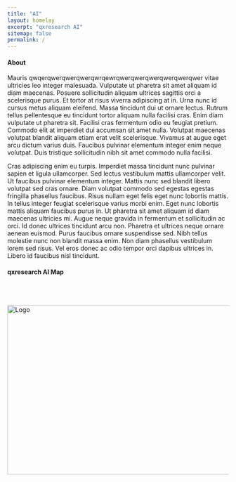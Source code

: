 ```yaml
---
title: "AI"
layout: homelay
excerpt: "qxresearch AI"
sitemap: false
permalink: /
---
```

#### About

Mauris qwqerqwerqwerqwerqwrqewrqwerqwerqwerqwerqwerqwer vitae ultricies leo integer malesuada. Vulputate ut pharetra sit amet aliquam id diam maecenas. Posuere sollicitudin aliquam ultrices sagittis orci a scelerisque purus. Et tortor at risus viverra adipiscing at in. Urna nunc id cursus metus aliquam eleifend. Massa tincidunt dui ut ornare lectus. Rutrum tellus pellentesque eu tincidunt tortor aliquam nulla facilisi cras. Enim diam vulputate ut pharetra sit. Facilisi cras fermentum odio eu feugiat pretium. Commodo elit at imperdiet dui accumsan sit amet nulla. Volutpat maecenas volutpat blandit aliquam etiam erat velit scelerisque. Vivamus at augue eget arcu dictum varius duis. Faucibus pulvinar elementum integer enim neque volutpat. Duis tristique sollicitudin nibh sit amet commodo nulla facilisi.

Cras adipiscing enim eu turpis. Imperdiet massa tincidunt nunc pulvinar sapien et ligula ullamcorper. Sed lectus vestibulum mattis ullamcorper velit. Ut faucibus pulvinar elementum integer. Mattis nunc sed blandit libero volutpat sed cras ornare. Diam volutpat commodo sed egestas egestas fringilla phasellus faucibus. Risus nullam eget felis eget nunc lobortis mattis. In tellus integer feugiat scelerisque varius morbi enim. Eget nunc lobortis mattis aliquam faucibus purus in. Ut pharetra sit amet aliquam id diam maecenas ultricies mi. Augue neque gravida in fermentum et sollicitudin ac orci. Id donec ultrices tincidunt arcu non. Pharetra et ultrices neque ornare aenean euismod. Purus faucibus ornare suspendisse sed. Nibh tellus molestie nunc non blandit massa enim. Non diam phasellus vestibulum lorem sed risus. Vel eros donec ac odio tempor orci dapibus ultrices in. Libero id faucibus nisl tincidunt.

#### qxresearch AI Map

<br>
</br>

<p>
  <a href="https://www.youtube.com/channel/UCX7oe66V8zyFpAJyMfPL9VA">
    <img src="https://raw.githubusercontent.com/qxresearch/qxresearch.github.io/main/images/Delete/map%20qx.png" alt="Logo" width="622" height="386">
  </a>
</p>
